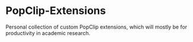 # PopClip-Extensions
Personal collection of custom PopClip extensions, which will mostly be for productivity in academic research.
